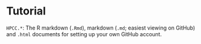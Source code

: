 # Tutorial 

`HPCC.*`: The R markdown (`.Rmd`), markdown (`.md`; easiest viewing on GitHub) and `.html` documents for setting up your own GitHub account. 